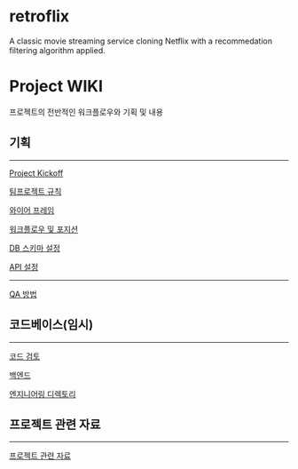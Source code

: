 # retroflix
A classic movie streaming service cloning Netflix with a recommedation filtering algorithm applied.


# Project WIKI

프로젝트의 전반적인 워크플로우와 기획 및 내용

## 기획

---

[Project Kickoff](https://www.notion.so/Project-Kickoff-228942fc6112461b9d220f61714822aa)

[팀프로젝트 규칙](https://www.notion.so/525cf9cccb6a464ba5c199f80bfcb23f)

[와이어 프레임](https://www.notion.so/e5bff9d145314594a06a585943806764)

[워크플로우 및 포지션](https://www.notion.so/b47c69d8446d410faafc89e959d16230)

[DB 스키마 설정](https://www.notion.so/DB-c8fba0a5f3084868aceb9b29fbcf4534)

[API 설정](https://www.notion.so/API-cb099a507afb4c45bab4569f2a3248a0)

---

[QA 방법](https://www.notion.so/QA-b70d39ea7cd846d091aedcec7367ff9e)

## 코드베이스(임시)

---

[코드 검토](https://www.notion.so/25e5fa199b2f4e2d96c8572fd6b77ca6)

[백엔드](https://www.notion.so/bb63aa59f1584e9fb9a496173111d448)

[엔지니어링 디렉토리](https://www.notion.so/a4b1363e10aa4d35b9192c1e1f4ec682)

## 프로젝트 관련 자료

---

[프로젝트 관련 자료](https://www.notion.so/6e01739796154bafa0e907939600e4a8)
